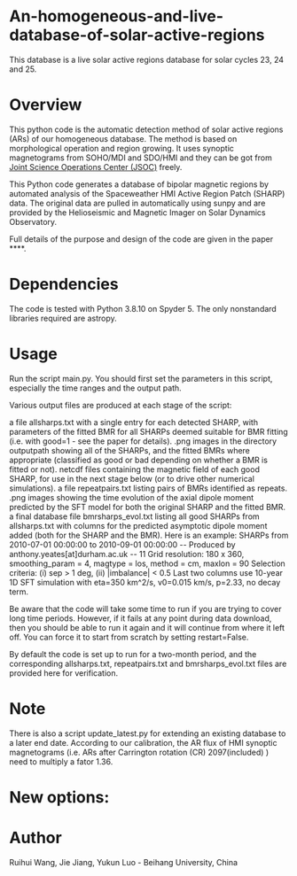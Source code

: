 # An-homogeneous-and-live-database-of-solar-active-regions
This database is a live solar active regions database for solar cycles 23, 24 and 25.

# Overview
This python code is the automatic detection method of solar active regions (ARs) of our homogeneous database. The method is based on morphological operation and region growing. It uses synoptic magnetograms from SOHO/MDI and SDO/HMI and they can be got from [Joint Science Operations Center (JSOC)](http://jsoc.stanford.edu/) freely.

This Python code generates a database of bipolar magnetic regions by automated analysis of the Spaceweather HMI Active Region Patch (SHARP) data. The original data are pulled in automatically using sunpy and are provided by the Helioseismic and Magnetic Imager on Solar Dynamics Observatory.

Full details of the purpose and design of the code are given in the paper ****.

# Dependencies
The code is tested with Python 3.8.10 on Spyder 5. The only nonstandard libraries required are astropy.

# Usage
Run the script main.py. You should first set the parameters in this script, especially the time ranges and the output path.

Various output files are produced at each stage of the script:

a file allsharps.txt with a single entry for each detected SHARP, with parameters of the fitted BMR for all SHARPs deemed suitable for BMR fitting (i.e. with good=1 - see the paper for details).
.png images in the directory outputpath showing all of the SHARPs, and the fitted BMRs where appropriate (classified as good or bad depending on whether a BMR is fitted or not).
netcdf files containing the magnetic field of each good SHARP, for use in the next stage below (or to drive other numerical simulations).
a file repeatpairs.txt listing pairs of BMRs identified as repeats.
.png images showing the time evolution of the axial dipole moment predicted by the SFT model for both the original SHARP and the fitted BMR.
a final database file bmrsharps_evol.txt listing all good SHARPs from allsharps.txt with columns for the predicted asymptotic dipole moment added (both for the SHARP and the BMR). Here is an example:
SHARPs from 2010-07-01 00:00:00 to 2010-09-01 00:00:00
-- Produced by anthony.yeates[at]durham.ac.uk --
11
Grid resolution: 180 x 360, smoothing_param = 4, magtype = los, method = cm, maxlon = 90
Selection criteria: (i) sep > 1 deg,  (ii) |imbalance| <  0.5
Last two columns use 10-year 1D SFT simulation with eta=350 km^2/s, v0=0.015 km/s, p=2.33, no decay term.

Be aware that the code will take some time to run if you are trying to cover long time periods. However, if it fails at any point during data download, then you should be able to run it again and it will continue from where it left off. You can force it to start from scratch by setting restart=False.

By default the code is set up to run for a two-month period, and the corresponding allsharps.txt, repeatpairs.txt and bmrsharps_evol.txt files are provided here for verification.

# Note
There is also a script update_latest.py for extending an existing database to a later end date.
According to our calibration, the AR flux of HMI synoptic magnetograms (i.e. ARs after Carrington rotation (CR) 2097(included) ) need to multiply a fator 1.36. 

# New options:

# Author
Ruihui Wang, Jie Jiang, Yukun Luo - Beihang University, China
